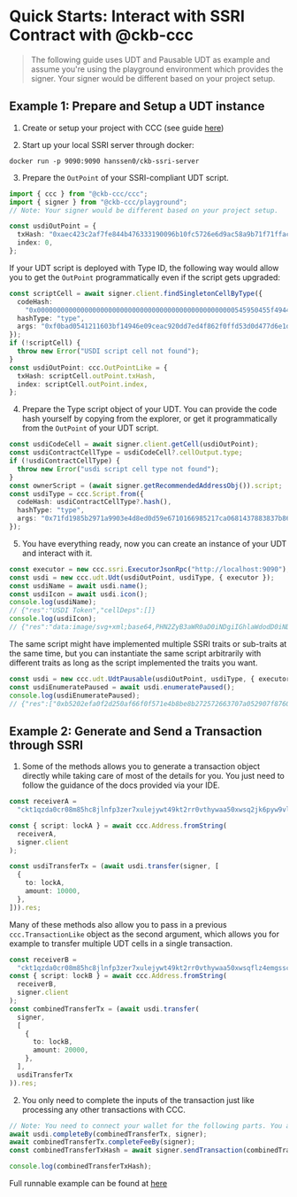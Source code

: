 # Quick Starts: Interact with SSRI Contract with @ckb-ccc

> The following guide uses UDT and Pausable UDT as example and assume you're using the playground environment which provides the signer. Your signer would be different based on your project setup.

## Example 1: Prepare and Setup a UDT instance

1. Create or setup your project with CCC (see guide [here](https://docs.ckbccc.com/index.html#md:quick-start-with-create-ccc-app-recommended))

2. Start up your local SSRI server through docker:

```shell
docker run -p 9090:9090 hanssen0/ckb-ssri-server
```

3. Prepare the `OutPoint` of your SSRI-compliant UDT script.

```ts
import { ccc } from "@ckb-ccc/ccc";
import { signer } from "@ckb-ccc/playground";
// Note: Your signer would be different based on your project setup.

const usdiOutPoint = {
  txHash: "0xaec423c2af7fe844b476333190096b10fc5726e6d9ac58a9b71f71ffac204fee",
  index: 0,
};
```

If your UDT script is deployed with Type ID, the following way would allow you to get the `OutPoint` programmatically even if the script gets upgraded:

```ts
const scriptCell = await signer.client.findSingletonCellByType({
  codeHash:
    "0x00000000000000000000000000000000000000000000000000545950455f4944",
  hashType: "type",
  args: "0xf0bad0541211603bf14946e09ceac920dd7ed4f862f0ffd53d0d477d6e1d0f0b",
});
if (!scriptCell) {
  throw new Error("USDI script cell not found");
}
const usdiOutPoint: ccc.OutPointLike = {
  txHash: scriptCell.outPoint.txHash,
  index: scriptCell.outPoint.index,
};
```

4. Prepare the Type script object of your UDT. You can provide the code hash yourself by copying from the explorer, or get it programmatically from the `OutPoint` of your UDT script.

```ts
const usdiCodeCell = await signer.client.getCell(usdiOutPoint);
const usdiContractCellType = usdiCodeCell?.cellOutput.type;
if (!usdiContractCellType) {
  throw new Error("usdi script cell type not found");
}
const ownerScript = (await signer.getRecommendedAddressObj()).script;
const usdiType = ccc.Script.from({
  codeHash: usdiContractCellType?.hash(),
  hashType: "type",
  args: "0x71fd1985b2971a9903e4d8ed0d59e6710166985217ca0681437883837b86162f",
});
```

5. You have everything ready, now you can create an instance of your UDT and interact with it.

```ts
const executor = new ccc.ssri.ExecutorJsonRpc("http://localhost:9090");
const usdi = new ccc.udt.Udt(usdiOutPoint, usdiType, { executor });
const usdiName = await usdi.name();
const usdiIcon = await usdi.icon();
console.log(usdiName);
// {"res":"USDI Token","cellDeps":[]}
console.log(usdiIcon);
// {"res":"data:image/svg+xml;base64,PHN2ZyB3aWR0aD0iNDgiIGhlaWdodD0iNDgiIHZpZXdCb3g9IjAgMCA0OCA0OCIgZmlsbD0ibm9uZSIgeG1sbnM9Imh0dHA6Ly93d3cudzMub3JnLzIwMDAvc3ZnIj4KPGNpcmNsZSBjeD0iMjQiIGN5PSIyNCIgcj0iMjQ ......

```

The same script might have implemented multiple SSRI traits or sub-traits at the same time, but you can instantiate the same script arbitrarily with different traits as long as the script implemented the traits you want.

```ts
const usdi = new ccc.udt.UdtPausable(usdiOutPoint, usdiType, { executor });
const usdiEnumeratePaused = await usdi.enumeratePaused();
console.log(usdiEnumeratePaused);
// {"res":["0xb5202efa0f2d250af66f0f571e4b8be8b272572663707a052907f8760112fe35","0xa320a09489791af2e5e1fe84927eda84f71afcbd2c7a65cb419464fe46e75085"],"cellDeps":[{"txHash":"0x98c37eabc1672c4a0a30c0bb284ed49308f0cb58b0d8791f44cca168c973e7da","index":"0"}]}
```

## Example 2: Generate and Send a Transaction through SSRI

1. Some of the methods allows you to generate a transaction object directly while taking care of most of the details for you. You just need to follow the guidance of the docs provided via your IDE.

```ts
const receiverA =
  "ckt1qzda0cr08m85hc8jlnfp3zer7xulejywt49kt2rr0vthywaa50xwsq2jk6pyw9vlnfakx7vp4t5lxg0lzvvsp3c5adflu";

const { script: lockA } = await ccc.Address.fromString(
  receiverA,
  signer.client
);

const usdiTransferTx = (await usdi.transfer(signer, [
  {
    to: lockA,
    amount: 10000,
  },
])).res;
```

Many of these methods also allow you to pass in a previous `ccc.TransactionLike` object as the second argument, which allows you for example to transfer multiple UDT cells in a single transaction.

```ts
const receiverB =
  "ckt1qzda0cr08m85hc8jlnfp3zer7xulejywt49kt2rr0vthywaa50xwsqflz4emgssc6nqj4yv3nfv2sca7g9dzhscgmg28x";
const { script: lockB } = await ccc.Address.fromString(
  receiverB,
  signer.client
);
const combinedTransferTx = (await usdi.transfer(
  signer,
  [
    {
      to: lockB,
      amount: 20000,
    },
  ],
  usdiTransferTx
)).res;
```

2. You only need to complete the inputs of the transaction just like processing any other transactions with CCC.

```ts
// Note: You need to connect your wallet for the following parts. You also need to have enough balance of USDI in your wallet.
await usdi.completeBy(combinedTransferTx, signer);
await combinedTransferTx.completeFeeBy(signer);
const combinedTransferTxHash = await signer.sendTransaction(combinedTransferTx);

console.log(combinedTransferTxHash);
```

Full runnable example can be found at [here](https://live.ckbccc.com/?src=nostr:nevent1qqs8q20jvxqfsrhqw4te248qduex39dgls7qajhuc42kale0yqatdhspzemhxue69uhhyetvv9ujumn0wd68ytnzv9hxgqg5waehxw309ahx7um5wghx77r5wghxgetkqy28wumn8ghj7un9d3shjtnyv9kh2uewd9hspusjlf)
